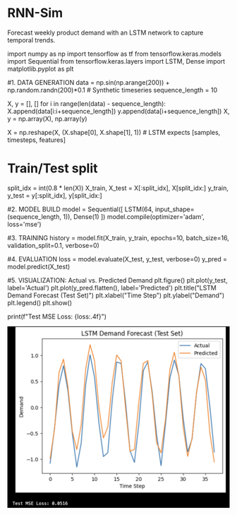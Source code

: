 # RNN-Sim
Forecast weekly product demand with an LSTM network to capture temporal trends.

import numpy as np
import tensorflow as tf
from tensorflow.keras.models import Sequential
from tensorflow.keras.layers import LSTM, Dense
import matplotlib.pyplot as plt

#1. DATA GENERATION
data = np.sin(np.arange(200)) + np.random.randn(200)*0.1  # Synthetic timeseries
sequence_length = 10

X, y = [], []
for i in range(len(data) - sequence_length):
    X.append(data[i:i+sequence_length])
    y.append(data[i+sequence_length])
X, y = np.array(X), np.array(y)

X = np.reshape(X, (X.shape[0], X.shape[1], 1))  # LSTM expects [samples, timesteps, features]

# Train/Test split
split_idx = int(0.8 * len(X))
X_train, X_test = X[:split_idx], X[split_idx:]
y_train, y_test = y[:split_idx], y[split_idx:]

#2. MODEL BUILD
model = Sequential([
    LSTM(64, input_shape=(sequence_length, 1)),
    Dense(1)
])
model.compile(optimizer='adam', loss='mse')

#3. TRAINING
history = model.fit(X_train, y_train, epochs=10, batch_size=16, validation_split=0.1, verbose=0)

#4. EVALUATION
loss = model.evaluate(X_test, y_test, verbose=0)
y_pred = model.predict(X_test)

#5. VISUALIZATION: Actual vs. Predicted Demand
plt.figure()
plt.plot(y_test, label='Actual')
plt.plot(y_pred.flatten(), label='Predicted')
plt.title("LSTM Demand Forecast (Test Set)")
plt.xlabel("Time Step")
plt.ylabel("Demand")
plt.legend()
plt.show()

print(f"Test MSE Loss: {loss:.4f}")

![Plotly Visualization: Simulated Regression](RNN.png)
